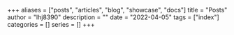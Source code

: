 +++
aliases = ["posts", "articles", "blog", "showcase", "docs"]
title = "Posts"
author = "lhj8390"
description = ""
date = "2022-04-05"
tags = ["index"]
categories = []
series = []
+++
